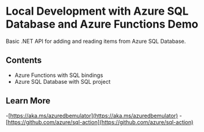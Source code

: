 # Local Development with Azure SQL Database and Azure Functions Demo

Basic .NET API for adding and reading items from Azure SQL Database.

## Contents
- Azure Functions with SQL bindings
- Azure SQL Database with SQL project

## Learn More

-[https://aka.ms/azuredbemulator](https://aka.ms/azuredbemulator)
-[https://github.com/azure/sql-action](https://github.com/azure/sql-action)
